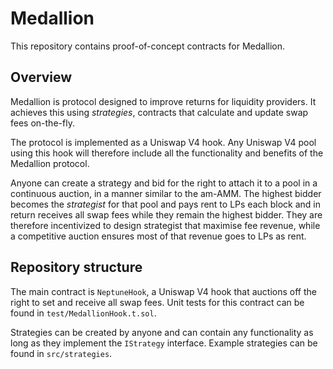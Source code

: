 # Medallion

This repository contains proof-of-concept contracts for Medallion.


## Overview

Medallion is protocol designed to improve returns for liquidity providers. It achieves this using *strategies*, contracts that calculate and update swap fees on-the-fly.

The protocol is implemented as a Uniswap V4 hook. Any Uniswap V4 pool using this hook will therefore include all the functionality and benefits of the Medallion protocol.

Anyone can create a strategy and bid for the right to attach it to a pool in a continuous auction, in a manner similar to the am-AMM. The highest bidder becomes the *strategist* for that pool and pays rent to LPs each block and in return receives all swap fees while they remain the highest bidder. They are therefore incentivized to design strategist that maximise fee revenue, while a competitive auction ensures most of that revenue goes to LPs as rent.


## Repository structure

The main contract is `NeptuneHook`, a Uniswap V4 hook that auctions off the right to set and receive all swap fees. Unit tests for this contract can be found in `test/MedallionHook.t.sol`.

Strategies can be created by anyone and can contain any functionality as long as they implement the `IStrategy` interface. Example strategies can be found in `src/strategies`.

